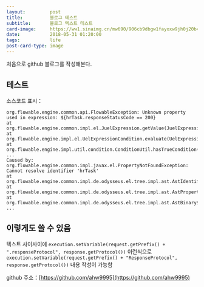 ```yaml
---
layout:         post
title:          블로그 테스트
subtitle:       블로그 텍스트 테스트
card-image:     https://ww1.sinaimg.cn/mw690/906cb9dbgw1fayoxw9jh0j20b407e3zn.jpg
date:           2018-05-31 01:20:00
tags:           life
post-card-type: image
---
```


처음으로 github 블로그를 작성해본다.

## 테스트

소스코드 표시：

```
org.flowable.engine.common.api.FlowableException: Unknown property used in expression: ${hrTask.responseStatusCode == 200}
at org.flowable.engine.common.impl.el.JuelExpression.getValue(JuelExpression.java:50)
at org.flowable.engine.impl.el.UelExpressionCondition.evaluate(UelExpressionCondition.java:37)
at org.flowable.engine.impl.util.condition.ConditionUtil.hasTrueCondition(ConditionUtil.java:47)
...
Caused by: org.flowable.engine.common.impl.javax.el.PropertyNotFoundException: Cannot resolve identifier 'hrTask'
at org.flowable.engine.common.impl.de.odysseus.el.tree.impl.ast.AstIdentifier.eval(AstIdentifier.java:97)
at org.flowable.engine.common.impl.de.odysseus.el.tree.impl.ast.AstProperty.eval(AstProperty.java:68)
at org.flowable.engine.common.impl.de.odysseus.el.tree.impl.ast.AstBinary$SimpleOperator.eval(AstBinary.java:31)
...
```

## 이렇게도 쓸 수 있음

텍스트 사이사이에 ```execution.setVariable(request.getPrefix() + ".responseProtocol", response.getProtocol())``` 이런식으로 ```execution.setVariable(request.getPrefix() + "ResponseProtocol", response.getProtocol())``` 내용 작성이 가능함



github 주소：[https://github.com/ahw9995](https://github.com/ahw9995)
